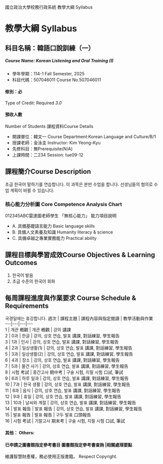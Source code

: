 國立政治大學校務行政系統 教學大綱 Syllabus
# 教學大綱 Syllabus
##  科目名稱：韓語口說訓練（一）
#####  Course Name: Korean Listening and Oral Training (I)
  * 學年學期：114-1 Fall Semester, 2025 
  * 科目代碼：507046011 Course No.507046011
#### 修別：必
Type of Credit: Required 
_3.0_
#### 預收人數
Number of Students
課程資料Course Details
  * 開課單位：韓文一 Course Department:Korean Language and Culture/B/1 
  * 授課老師：金泳圭 Instructor: Kim Yeong-Kyu 
  * 先修科目：無Prerequisite(N/A)
  * 上課時間：二234 Session: tue09-12
##  課程簡介Course Description
초급 한국어 말하기를 연습합니다.
이 과목은 분반 수업을 합니다. 선생님들의 협의로 수업 계획이 바뀔 수 있습니다.
###  核心能力分析圖 Core Competence Analysis Chart
012345ABC雷達圖老師學生
「無核心能力」 
能力項目說明
  * A. 具備基礎語言能力 Basic language skills
  * B. 具備人文素養及知識 Humanity literacy & science
  * C. 具備卓越之專業實務能力 Practical ability
##  課程目標與學習成效Course Objectives & Learning Outcomes 
1. 한국어 발음
2. 초급 수준의 한국어 회화
##  每周課程進度與作業要求 Course Schedule & Requirements
국경일에는 휴강합니다.
週次 |  課程主題 |  課程內容與指定閱讀 |  教學活動與作業  
---|---|---|---  
1 |  개관 槪觀 |  개관 槪觀 |  강의 講課  
2 |  0과 |  한글 |  강의, 상호 연습, 발표 講課, 對話練習, 學生報告  
3 |  1과 |  인사 |  강의, 상호 연습, 발표 講課, 對話練習, 學生報告  
4 |  2과 |  일상생활(1) |  강의, 상호 연습, 발표 講課, 對話練習, 學生報告  
5 |  3과 |  일상생활(2) |  강의, 상호 연습, 발표 講課, 對話練習, 學生報告  
6 |  4과 |  장소 |  강의, 상호 연습, 발표 講課, 對話練習, 學生報告  
7 |  5과 |  물건 사기 |  강의, 상호 연습, 발표 講課, 對話練習, 學生報告  
8 |  시험 考試 |  중간고사 期中考 |  구술 시험, 지필 시험 口試, 筆試  
9 |  6과 |  하루 일과 |  강의, 상호 연습, 발표 講課, 對話練習, 學生報告  
10 |  7과 |  한국 생활 |  강의, 상호 연습, 발표 講課, 對話練習, 學生報告  
11 |  8과 |  음식 |  강의, 상호 연습, 발표 講課, 對話練習, 學生報告  
12 |  9과 |  휴일 |  강의, 상호 연습, 발표 講課, 對話練習, 學生報告  
13 |  10과 |  날씨와 계절 |  강의, 상호 연습, 발표 講課, 對話練習, 學生報告  
14 |  발표 報告 |  발표 報告 |  강의, 상호 연습, 발표 講課, 對話練習, 學生報告  
15 |  발표 報告 |  발표 報告 |  구두 발표 口頭報告  
16 |  시험 考試 |  기말고사 期末考 |  구술 시험, 지필 시험 口試, 筆試  
####  其他： Others:
####  已申請之圖書館指定參考書目  圖書館指定參考書查詢 |相關處理要點
維護智慧財產權，務必使用正版書籍。 Respect Copyright.